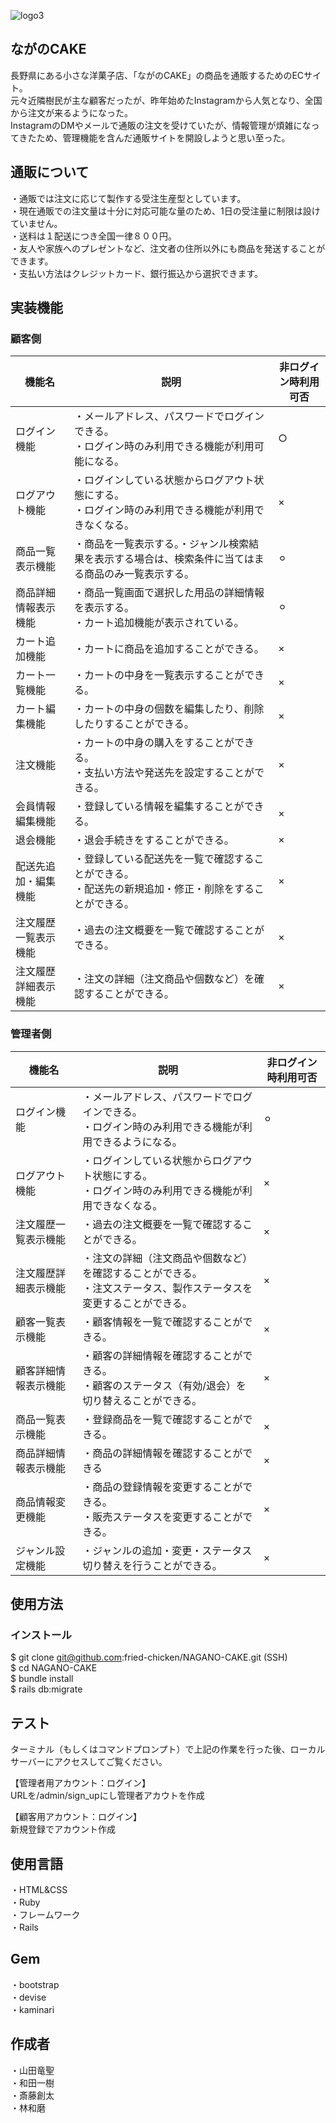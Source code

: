 ![logo3](/NAGANO-CAKE/app/assets/images/rogo.png)

## ながのCAKE
長野県にある小さな洋菓子店、「ながのCAKE」の商品を通販するためのECサイト。<br>
元々近隣樹民が主な顧客だったが、昨年始めたInstagramから人気となり、全国から注文が来るようになった。<br>
InstagramのDMやメールで通販の注文を受けていたが、情報管理が煩雑になってきたため、管理機能を含んだ通販サイトを開設しようと思い至った。

## 通販について
・通販では注文に応じて製作する受注生産型としています。<br>
・現在通販での注文量は十分に対応可能な量のため、1日の受注量に制限は設けていません。<br>
・送料は１配送につき全国一律８００円。<br>
・友人や家族へのプレゼントなど、注文者の住所以外にも商品を発送することができます。<br>
・支払い方法はクレジットカード、銀行振込から選択できます。<br>

## 実装機能

### 顧客側
|機能名|説明|非ログイン時利用可否|
|---|---|---|
|ログイン機能|・メールアドレス、パスワードでログインできる。<br>・ログイン時のみ利用できる機能が利用可能になる。|○|
|ログアウト機能|・ログインしている状態からログアウト状態にする。<br>・ログイン時のみ利用できる機能が利用できなくなる。|×|
|商品一覧表示機能|・商品を一覧表示する。・ジャンル検索結果を表示する場合は、検索条件に当てはまる商品のみ一覧表示する。|⚪︎|
|商品詳細情報表示機能|・商品一覧画面で選択した用品の詳細情報を表示する。<br>・カート追加機能が表示されている。|⚪︎|
|カート追加機能|・カートに商品を追加することができる。|×|
|カート一覧機能|・カートの中身を一覧表示することができる。|×|
|カート編集機能|・カートの中身の個数を編集したり、削除したりすることができる。|×|
|注文機能|・カートの中身の購入をすることができる。<br>・支払い方法や発送先を設定することができる。|×|
|会員情報編集機能|・登録している情報を編集することができる。|×|
|退会機能|・退会手続きをすることができる。|×|
|配送先追加・編集機能|・登録している配送先を一覧で確認することができる。<br>・配送先の新規追加・修正・削除をすることができる。|×|
|注文履歴一覧表示機能|・過去の注文概要を一覧で確認することができる。|×|
|注文履歴詳細表示機能|・注文の詳細（注文商品や個数など）を確認することができる。|×|

### 管理者側
|機能名|説明|非ログイン時利用可否|
|---|---|---|
|ログイン機能|・メールアドレス、パスワードでログインできる。<br>・ログイン時のみ利用できる機能が利用できるようになる。|⚪︎|
|ログアウト機能|・ログインしている状態からログアウト状態にする。<br>・ログイン時のみ利用できる機能が利用できなくなる。|×|
|注文履歴一覧表示機能|・過去の注文概要を一覧で確認することができる。|×|
|注文履歴詳細表示機能|・注文の詳細（注文商品や個数など）を確認することができる。<br>・注文ステータス、製作ステータスを変更することができる。|×|
|顧客一覧表示機能|・顧客情報を一覧で確認することができる。|×|
|顧客詳細情報表示機能|・顧客の詳細情報を確認することができる。<br>・顧客のステータス（有効/退会）を切り替えることができる。|×|
|商品一覧表示機能|・登録商品を一覧で確認することができる。|×|
|商品詳細情報表示機能|・商品の詳細情報を確認することができる|×|
|商品情報変更機能|・商品の登録情報を変更することができる。<br>・販売ステータスを変更することができる。|×|
|ジャンル設定機能|・ジャンルの追加・変更・ステータス切り替えを行うことができる。|×|

## 使用方法
### インストール
$ git clone git@github.com:fried-chicken/NAGANO-CAKE.git (SSH) <br>
$ cd NAGANO-CAKE<br>
$ bundle install<br>
$ rails db:migrate<br>

## テスト
ターミナル（もしくはコマンドプロンプト）で上記の作業を行った後、ローカルサーバーにアクセスしてご覧ください。

【管理者用アカウント：ログイン】<br>
URLを/admin/sign_upにし管理者アカウトを作成<br>

【顧客用アカウント：ログイン】 <br>
新規登録でアカウント作成<br>

## 使用言語
・HTML&CSS<br>
・Ruby<br>
・フレームワーク<br>
・Rails<br>

## Gem
・bootstrap<br>
・devise<br>
・kaminari<br>

## 作成者
・山田竜聖<br>
・和田一樹<br>
・斎藤創太<br>
・林和磨
